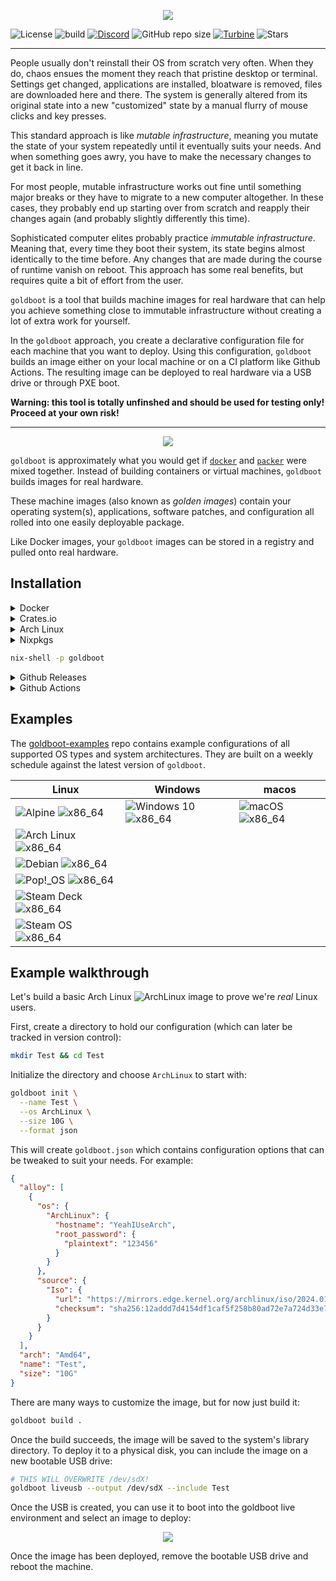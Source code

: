 <p align="center">
	<img src="https://raw.githubusercontent.com/goldboot/goldboot/master/.github/images/goldboot-256.png" />
</p>

![License](https://img.shields.io/github/license/goldboot/goldboot)
![build](https://github.com/goldboot/goldboot/actions/workflows/test.yml/badge.svg)
[![Discord](https://img.shields.io/discord/981695209492606986)](https://discord.gg/Vzr7gT5dsd)
![GitHub repo size](https://img.shields.io/github/repo-size/fossable/goldboot)
[![Turbine](https://turbine.goldboot.org/xmr/balance)](https://turbine.goldboot.org)
![Stars](https://img.shields.io/github/stars/goldboot/goldboot?style=social)

<hr>

People usually don't reinstall their OS from scratch very often. When they do,
chaos ensues the moment they reach that pristine desktop or terminal. Settings
get changed, applications are installed, bloatware is removed, files are
downloaded here and there. The system is generally altered from its original
state into a new "customized" state by a manual flurry of mouse clicks and key
presses.

This standard approach is like _mutable infrastructure_, meaning you mutate the
state of your system repeatedly until it eventually suits your needs. And when
something goes awry, you have to make the necessary changes to get it back in
line.

For most people, mutable infrastructure works out fine until something major
breaks or they have to migrate to a new computer altogether. In these cases,
they probably end up starting over from scratch and reapply their changes again
(and probably slightly differently this time).

Sophisticated computer elites probably practice _immutable infrastructure_.
Meaning that, every time they boot their system, its state begins almost
identically to the time before. Any changes that are made during the course of
runtime vanish on reboot. This approach has some real benefits, but requires
quite a bit of effort from the user.

`goldboot` is a tool that builds machine images for real hardware that can help
you achieve something close to immutable infrastructure without creating a lot
of extra work for yourself.

In the `goldboot` approach, you create a declarative configuration file for each
machine that you want to deploy. Using this configuration, `goldboot` builds an
image either on your local machine or on a CI platform like Github Actions. The
resulting image can be deployed to real hardware via a USB drive or through PXE
boot.

**Warning: this tool is totally unfinshed and should be used for testing only!
Proceed at your own risk!**

<hr>
<p align="center">
	<img src="https://raw.githubusercontent.com/goldboot/goldboot/master/.github/images/overview.png" />
</p>

`goldboot` is approximately what you would get if
[`docker`](https://www.docker.com) and [`packer`](https://www.packer.io) were
mixed together. Instead of building containers or virtual machines, `goldboot`
builds images for real hardware.

These machine images (also known as _golden images_) contain your operating
system(s), applications, software patches, and configuration all rolled into one
easily deployable package.

Like Docker images, your `goldboot` images can be stored in a registry and
pulled onto real hardware.

## Installation

<details>
<summary>Docker</summary>

![Docker Pulls](https://img.shields.io/docker/pulls/fossable/goldboot)
![Docker Image Size](https://img.shields.io/docker/image-size/fossable/goldboot)
![Docker Stars](https://img.shields.io/docker/stars/fossable/goldboot)

#### Install from DockerHub

```sh
alias goldboot="docker run --rm -v .:/root fossable/goldboot"
```

</details>

<details>
<summary>Crates.io</summary>

![Crates.io Total Downloads](https://img.shields.io/crates/d/goldboot)

#### Install from crates.io

```sh
cargo install goldboot
```

</details>

<details>
<summary>Arch Linux</summary>

![AUR Votes](https://img.shields.io/aur/votes/goldboot)
![AUR Version](https://img.shields.io/aur/version/goldboot)
![AUR Last Modified](https://img.shields.io/aur/last-modified/goldboot)

#### Install from the AUR

```sh
  cd /tmp
  curl https://aur.archlinux.org/cgit/aur.git/snapshot/goldboot.tar.gz | tar xf -
  makepkg -si
```

</details>

<details>
<summary>Nixpkgs</summary>

#### Install from nixpkgs

</details>

```bash
nix-shell -p goldboot
```

<details>
<summary>Github Releases</summary>

![GitHub Downloads](https://img.shields.io/github/downloads/fossable/goldboot/total)

#### Install manually from Github releases

```sh
curl -o /usr/bin/goldboot https://github.com/fossable/goldboot/releases/download/goldboot-v0.0.7/goldboot_<platform>
chmod +x /usr/bin/goldboot
```

##### Dependencies

```sh
apt-get install -y libudev1 libgtk-4-1 libglib2.0-0
```

</details>

<details>
<summary>Github Actions</summary>

#### Running on Github actions

Building golden images with CI is common practice, so there's also a
[Github action](https://github.com/fossable/goldboot-action) to make it easy:

```yml
steps:
  - name: Checkout
    uses: actions/checkout@v4

  - name: Build goldboot image
    uses: fossable/goldboot-action@main
    with:
      config-path: goldboot.json
      output-path: image.gb

  - name: Save image artifact
    uses: actions/upload-artifact@v3
    with:
      name: my_image.gb
      path: image.gb
```

</details>

## Examples

The [goldboot-examples](https://github.com/fossable/goldboot-examples) repo
contains example configurations of all supported OS types and system
architectures. They are built on a weekly schedule against the latest version of
`goldboot`.

| Linux                                                                                                                                             | Windows                                                                                                                                           | macos                                                                                                                                      |
| ------------------------------------------------------------------------------------------------------------------------------------------------- | ------------------------------------------------------------------------------------------------------------------------------------------------- | ------------------------------------------------------------------------------------------------------------------------------------------ |
| ![Alpine](goldboot/src/foundry/os/alpine/icon.png) ![x86_64](https://github.com/fossable/goldboot-examples/workflows/Alpine/badge.svg)            | ![Windows 10](goldboot/src/foundry/os/windows_10/icon.png) ![x86_64](https://github.com/fossable/goldboot-examples/workflows/Windows10/badge.svg) | ![macOS](goldboot/src/foundry/os/arch_linux/mac_os.png) ![x86_64](https://github.com/fossable/goldboot-examples/workflows/Macos/badge.svg) |
| ![Arch Linux](goldboot/src/foundry/os/arch_linux/icon.png) ![x86_64](https://github.com/fossable/goldboot-examples/workflows/ArchLinux/badge.svg) |                                                                                                                                                   |
| ![Debian](goldboot/src/foundry/os/debian/icon.png) ![x86_64](https://github.com/fossable/goldboot-examples/workflows/Debian/badge.svg)            |                                                                                                                                                   |
| ![Pop!_OS](goldboot/src/foundry/os/pop_os/icon.png) ![x86_64](https://github.com/fossable/goldboot-examples/workflows/Pop!_OS/badge.svg)          |                                                                                                                                                   |
| ![Steam Deck](goldboot/src/foundry/os/steam_deck/icon.png) ![x86_64](https://github.com/fossable/goldboot-examples/workflows/SteamDeck/badge.svg) |                                                                                                                                                   |
| ![Steam OS](goldboot/src/foundry/os/steam_os/icon.png) ![x86_64](https://github.com/fossable/goldboot-examples/workflows/SteamOs/badge.svg)       |                                                                                                                                                   |

## Example walkthrough

Let's build a basic Arch Linux
![ArchLinux](goldboot/src/foundry/os/arch_linux/icon.png) image to prove we're
_real_ Linux users.

First, create a directory to hold our configuration (which can later be tracked
in version control):

```sh
mkdir Test && cd Test
```

Initialize the directory and choose `ArchLinux` to start with:

```sh
goldboot init \
  --name Test \
  --os ArchLinux \
  --size 10G \
  --format json
```

This will create `goldboot.json` which contains configuration options that can
be tweaked to suit your needs. For example:

```json
{
  "alloy": [
    {
      "os": {
        "ArchLinux": {
          "hostname": "YeahIUseArch",
          "root_password": {
            "plaintext": "123456"
          }
        }
      },
      "source": {
        "Iso": {
          "url": "https://mirrors.edge.kernel.org/archlinux/iso/2024.01.01/archlinux-2024.01.01-x86_64.iso",
          "checksum": "sha256:12addd7d4154df1caf5f258b80ad72e7a724d33e75e6c2e6adc1475298d47155"
        }
      }
    }
  ],
  "arch": "Amd64",
  "name": "Test",
  "size": "10G"
}
```

There are many ways to customize the image, but for now just build it:

```sh
goldboot build .
```

Once the build succeeds, the image will be saved to the system's library
directory. To deploy it to a physical disk, you can include the image on a new
bootable USB drive:

```sh
# THIS WILL OVERWRITE /dev/sdX!
goldboot liveusb --output /dev/sdX --include Test
```

Once the USB is created, you can use it to boot into the goldboot live
environment and select an image to deploy:

<p align="center">
	<img src="https://raw.githubusercontent.com/goldboot/goldboot/master/.github/images/select_image.png" />
</p>

Once the image has been deployed, remove the bootable USB drive and reboot the
machine.
